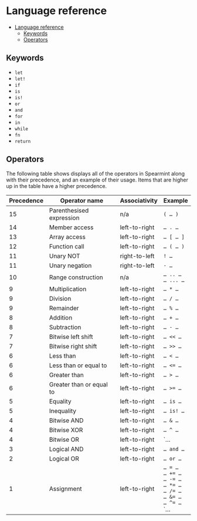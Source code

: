# Language reference

- [Language reference](#language-reference)
  - [Keywords](#keywords)
  - [Operators](#operators)

## Keywords

+ `let`
+ `let!`
+ `if`
+ `is`
+ `is!`
+ `or`
+ `and`
+ `for`
+ `in`
+ `while`
+ `fn`
+ `return`

## Operators

The following table shows displays all of the operators in Spearmint along with their precedence, and an example of their usage. Items that are higher up in the table have a higher precedence.

Precedence | Operator name | Associativity | Example
--- | --- | --- | ---
15 | Parenthesised expression | n/a | `( … )`
14 | Member access | left-to-right | `… . …`
13 | Array access | left-to-right | `… [ … ]`
12 | Function call | left-to-right | `… ( … )`
11 | Unary NOT | right-to-left | `! …`
11 | Unary negation | right-to-left | `- …`
10 | Range construction | n/a | `… .. …`<br>`… ... …`
9 | Multiplication | left-to-right | `… * …`
9 | Division | left-to-right | `… / …`
9 | Remainder | left-to-right | `… % …`
8 | Addition | left-to-right | `… + …`
8 | Subtraction | left-to-right | `… - …`
7 | Bitwise left shift | left-to-right | `… << …`
7 | Bitwise right shift | left-to-right | `… >> …`
6 | Less than | left-to-right | `… < …`
6 | Less than or equal to | left-to-right | `… <= …`
6 | Greater than | left-to-right | `… > …`
6 | Greater than or equal to | left-to-right | `… >= …`
5 | Equality | left-to-right | `… is …`
5 | Inequality | left-to-right | `… is! …`
4 | Bitwise AND | left-to-right | `… & …`
4 | Bitwise XOR | left-to-right | `… ^ …`
4 | Bitwise OR | left-to-right | `… | …`
3 | Logical AND | left-to-right | `… and …`
2 | Logical OR | left-to-right | `… or …`
1 | Assignment | left-to-right | `… = …`<br>`… += …`<br>`… -= …`<br>`… *= …`<br>`… /= …`<br>`… &= …`<br>`… ^= …`<br>`… |= …`
